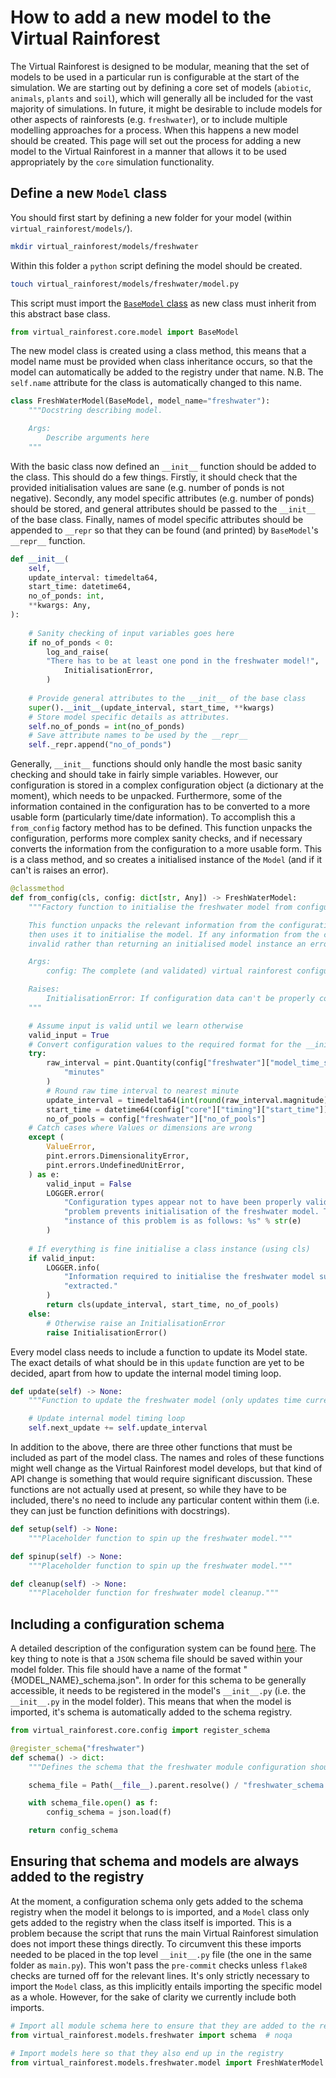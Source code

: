 # How to add a new model to the Virtual Rainforest

The Virtual Rainforest is designed to be modular, meaning that the set of models to be
used in a particular run is configurable at the start of the simulation. We are starting
out by defining a core set of models (`abiotic`, `animals`, `plants` and `soil`), which
will generally all be included for the vast majority of simulations. In future, it might
be desirable to include models for other aspects of rainforests (e.g. `freshwater`), or
to include multiple modelling approaches for a process. When this happens a new model
should be created. This page will set out the process for adding a new model to the
Virtual Rainforest in a manner that allows it to be used appropriately by the `core`
simulation functionality.

## Define a new `Model` class

You should first start by defining a new folder for your model (within
`virtual_rainforest/models/`).

```bash
mkdir virtual_rainforest/models/freshwater
```

Within this folder a `python` script defining the model should be created.

```bash
touch virtual_rainforest/models/freshwater/model.py
```

This script must import the [`BaseModel` class](../api/core/model.md) as new class must
inherit from this abstract base class.

```python
from virtual_rainforest.core.model import BaseModel
```

The new model class is created using a class method, this means that a model name must
be provided when class inheritance occurs, so that the model can automatically be added
to the registry under that name. N.B. The `self.name` attribute for the class is
automatically changed to this name.

```python
class FreshWaterModel(BaseModel, model_name="freshwater"):
    """Docstring describing model.

    Args:
        Describe arguments here
    """
```

With the basic class now defined an `__init__` function should be added to the class.
This should do a few things. Firstly, it should check that the provided initialisation
values are sane (e.g. number of ponds is not negative). Secondly, any model specific
attributes (e.g. number of ponds) should be stored, and general attributes should be
passed to the `__init__` of the base class. Finally, names of model specific attributes
should be appended to `__repr` so that they can be found (and printed) by `BaseModel`'s
`__repr__` function.

```python
def __init__(
    self,
    update_interval: timedelta64,
    start_time: datetime64,
    no_of_ponds: int,
    **kwargs: Any,
):
        
    # Sanity checking of input variables goes here
    if no_of_ponds < 0:
        log_and_raise(
        "There has to be at least one pond in the freshwater model!",
            InitialisationError,
        )
        
    # Provide general attributes to the __init__ of the base class
    super().__init__(update_interval, start_time, **kwargs)
    # Store model specific details as attributes.
    self.no_of_ponds = int(no_of_ponds)
    # Save attribute names to be used by the __repr__
    self._repr.append("no_of_ponds")
```

Generally, `__init__` functions should only handle the most basic sanity checking and
should take in fairly simple variables. However, our configuration is stored in a
complex configuration object (a dictionary at the moment), which needs to be unpacked.
Furthermore, some of the information contained in the configuration has to be converted
to a more usable form (particularly time/date information). To accomplish this a
`from_config` factory method has to be defined. This function unpacks the configuration,
performs more complex sanity checks, and if necessary converts the information from the
configuration to a more usable form. This is a class method, and so creates a
initialised instance of the `Model` (and if it can't is raises an error).

```python
@classmethod
def from_config(cls, config: dict[str, Any]) -> FreshWaterModel:
    """Factory function to initialise the freshwater model from configuration.

    This function unpacks the relevant information from the configuration file, and
    then uses it to initialise the model. If any information from the config is
    invalid rather than returning an initialised model instance an error is raised.

    Args:
        config: The complete (and validated) virtual rainforest configuration.

    Raises:
        InitialisationError: If configuration data can't be properly converted
    """

    # Assume input is valid until we learn otherwise
    valid_input = True
    # Convert configuration values to the required format for the __init__
    try:
        raw_interval = pint.Quantity(config["freshwater"]["model_time_step"]).to(
            "minutes"
        )
        # Round raw time interval to nearest minute
        update_interval = timedelta64(int(round(raw_interval.magnitude)), "m")
        start_time = datetime64(config["core"]["timing"]["start_time"])
        no_of_pools = config["freshwater"]["no_of_pools"]
    # Catch cases where Values or dimensions are wrong
    except (
        ValueError,
        pint.errors.DimensionalityError,
        pint.errors.UndefinedUnitError,
    ) as e:
        valid_input = False
        LOGGER.error(
            "Configuration types appear not to have been properly validated. This "
            "problem prevents initialisation of the freshwater model. The first "
            "instance of this problem is as follows: %s" % str(e)
        )
    
    # If everything is fine initialise a class instance (using cls)
    if valid_input:
        LOGGER.info(
            "Information required to initialise the freshwater model successfully "
            "extracted."
        )
        return cls(update_interval, start_time, no_of_pools)
    else:
        # Otherwise raise an InitialisationError
        raise InitialisationError()
```

Every model class needs to include a function to update its Model state. The exact
details of what should be in this `update` function are yet to be decided, apart from
how to update the internal model timing loop.

```python
def update(self) -> None:
    """Function to update the freshwater model (only updates time currently)."""

    # Update internal model timing loop
    self.next_update += self.update_interval
```

In addition to the above, there are three other functions that must be included as part
of the model class. The names and roles of these functions might well change as the
Virtual Rainforest model develops, but that kind of API change is something that would
require significant discussion. These functions are not actually used at present, so
while they have to be included, there's no need to include any particular content within
them (i.e. they can just be function definitions with docstrings).

```python
def setup(self) -> None:
    """Placeholder function to spin up the freshwater model."""

def spinup(self) -> None:
    """Placeholder function to spin up the freshwater model."""

def cleanup(self) -> None:
    """Placeholder function for freshwater model cleanup."""
```

## Including a configuration schema

A detailed description of the configuration system can be found
[here](../virtual_rainforest/core/config.md). The key thing to note is that a `JSON`
schema file should be saved within your model folder. This file should have a name of
the format "{MODEL_NAME}_schema.json". In order for this schema to be generally
accessible, it needs to be registered in the model's `__init__.py` (i.e. the
`__init__.py` in the model folder). This means that when the model is imported, it's
schema is automatically added to the schema registry.

```python
from virtual_rainforest.core.config import register_schema

@register_schema("freshwater")
def schema() -> dict:
    """Defines the schema that the freshwater module configuration should conform to."""

    schema_file = Path(__file__).parent.resolve() / "freshwater_schema.json"

    with schema_file.open() as f:
        config_schema = json.load(f)

    return config_schema
```

## Ensuring that schema and models are always added to the registry

At the moment, a configuration schema only gets added to the schema registry when the
model it belongs to is imported, and a `Model` class only gets added to the registry
when the class itself is imported. This is a problem because the script that runs the
main Virtual Rainforest simulation does not import these things directly. To circumvent
this these imports needed to be placed in the top level `__init__.py` file (the one in
the same folder as `main.py`). This won't pass the `pre-commit` checks unless `flake8`
checks are turned off for the relevant lines. It's only strictly necessary to import the
`Model` class, as this implicitly entails importing the specific model as a whole.
However, for the sake of clarity we currently include both imports.

```python
# Import all module schema here to ensure that they are added to the registry
from virtual_rainforest.models.freshwater import schema  # noqa

# Import models here so that they also end up in the registry
from virtual_rainforest.models.freshwater.model import FreshWaterModel  # noqa
```
